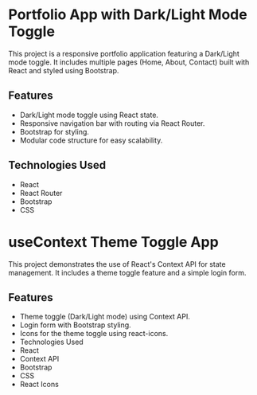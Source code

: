 # Portfolio App with Dark/Light Mode Toggle

This project is a responsive portfolio application featuring a Dark/Light mode toggle. It includes multiple pages (Home, About, Contact) built with React and styled using Bootstrap.

## Features
- Dark/Light mode toggle using React state.
- Responsive navigation bar with routing via React Router.
- Bootstrap for styling.
- Modular code structure for easy scalability.

## Technologies Used
- React
- React Router
- Bootstrap
- CSS

# useContext Theme Toggle App
This project demonstrates the use of React's Context API for state management. It includes a theme toggle feature and a simple login form.

## Features
- Theme toggle (Dark/Light mode) using Context API.
- Login form with Bootstrap styling.
- Icons for the theme toggle using react-icons.
- Technologies Used
- React
- Context API
- Bootstrap
- CSS
- React Icons
